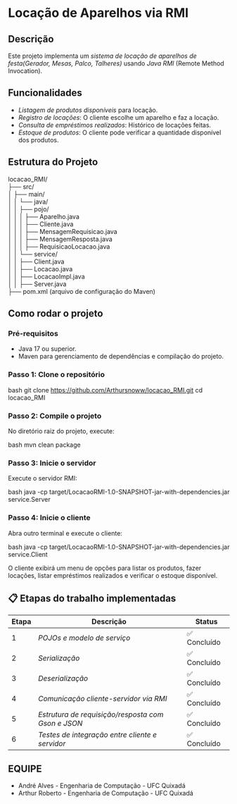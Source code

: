 # Locação de Aparelhos via RMI

## Descrição

Este projeto implementa um *sistema de locação de aparelhos de festa(Gerador, Mesas, Palco, Talheres)* usando *Java RMI* (Remote Method Invocation).

## Funcionalidades

- *Listagem de produtos disponíveis* para locação.
- *Registro de locações*: O cliente escolhe um aparelho e faz a locação.
- *Consulta de empréstimos realizados*: Histórico de locações feitas.
- *Estoque de produtos*: O cliente pode verificar a quantidade disponível dos produtos.

## Estrutura do Projeto


locacao_RMI/<br>
├── src/<br>
│   ├── main/<br>
│   │   └── java/<br>
│   │       ├── pojo/<br>
│   │       │   ├── Aparelho.java<br>
│   │       │   ├── Cliente.java<br>
│   │       │   ├── MensagemRequisicao.java<br>
│   │       │   ├── MensagemResposta.java<br>
│   │       │   ├── RequisicaoLocacao.java<br>
│   │       └── service/<br>
│   │           ├── Client.java<br>
│   │           ├── Locacao.java<br>
│   │           ├── LocacaoImpl.java<br>
│   │           ├── Server.java<br>
├── pom.xml  (arquivo de configuração do Maven)<br>


## Como rodar o projeto

### Pré-requisitos

- Java 17 ou superior.
- Maven para gerenciamento de dependências e compilação do projeto.

### Passo 1: Clone o repositório

bash
git clone https://github.com/Arthursnoww/locacao_RMI.git
cd locacao_RMI


### Passo 2: Compile o projeto

No diretório raiz do projeto, execute:

bash
mvn clean package


### Passo 3: Inicie o servidor

Execute o servidor RMI:

bash
java -cp target/LocacaoRMI-1.0-SNAPSHOT-jar-with-dependencies.jar service.Server


### Passo 4: Inicie o cliente

Abra outro terminal e execute o cliente:

bash
java -cp target/LocacaoRMI-1.0-SNAPSHOT-jar-with-dependencies.jar service.Client


O cliente exibirá um menu de opções para listar os produtos, fazer locações, listar empréstimos realizados e verificar o estoque disponível.



## 📋 Etapas do trabalho implementadas
| Etapa | Descrição                                            | Status      |
| ----- | ---------------------------------------------------- | ----------- |
| 1     | *POJOs e modelo de serviço*                        | ✅ Concluído |
| 2     | *Serialização*                                     | ✅ Concluído |
| 3     | *Deserialização*                                   | ✅ Concluído |
| 4     | *Comunicação cliente-servidor via RMI*             | ✅ Concluído |
| 5     | *Estrutura de requisição/resposta com Gson e JSON* | ✅ Concluído |
| 6     | *Testes de integração entre cliente e servidor*    | ✅ Concluído |


## EQUIPE

- André Alves - Engenharia de Computação - UFC Quixadá
- Arthur Roberto - Engenharia de Computação - UFC Quixadá
